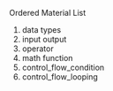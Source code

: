 Ordered Material List
1. data types
2. input output
3. operator
4. math function
5. control_flow_condition
6. control_flow_looping
